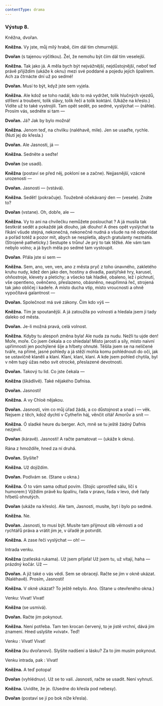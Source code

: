 ```yaml
---
contentType: drama
---
```


<section>

### Výstup 8.

Kněžna, dvořan.

**Kněžna.** Vy jste, můj milý hrabě, čím dál tím chmurnější.  

**Dvořan** (s tajenou výčitkou). Žel, že nemohu být čím dál tím veselejší.

**Kněžna.** Tak jako já. A měla bych být nejvážnější, nejdůstojnější, neboť teď právě přijíždím (ukáže k oknu) mezi své poddané a pojedu jejich špalírem. Ach za čtrnácte dní už po sedmé!

**Dvořan.** Musí to být, když jste sem vyjela.

**Kněžna.** Ale kdož se toho nadál, kdo to má vydržet, tolik hlučných vjezdů, střílení a troubení, tolik slávy, tolik řečí a tolik koktání. (Ukáže na křeslo.) Vidíte už to také vystrojili. Tam opět sedět, po sedmé, vyslýchat — (náhle). Prosím vás, sedněte si tam —

**Dvořan.** Já? Jak by bylo možná!

**Kněžna.** Jenom teď, na chvilku (naléhavě, mile). Jen se usaďte, rychle. (Nutí jej do křesla.)

**Dvořan.** Ale Jasnosti, já —

**Kněžna.** Sedněte a seďte! 

**Dvořan** (se usadí).

**Kněžna** (postaví se před něj, pokloní se a začne). Nejjasnější, vzácné urozenosti —

**Dvořan.** Jasnosti — (vstává).

**Kněžna.** Sedět! (pokračuje). Toužebně očekávaný den — (vesele). Znáte to?

**Dvořan** (vstane). Oh, dobře, ale —

**Kněžna.** Vy to ani na chvilečku nemůžete poslouchat ? A já musila tak šestkrát sedět a pokaždé jak dlouho, jak dlouho! A dnes opět vyslýchat ta říkání všude stejná, nekonečná, nekonečně nudná a všude na ně odpovídat a pořád totéž a pozor mít, abych se nespletla, abych gratulanty nezmátla. (Strojeně patheticky.) Sestupte s trůnu! Je prý to tak těžké. Ale vám tam nebylo volno; a já bych měla po sedmé tam vystoupit.

**Dvořan**. Přála jste si sem —

**Kněžna.** Sem, ano, ven, ven, ano z města pryč z toho únavného, zakletého kruhu nudy, kdež den jako den, hostiny a divadla, pastýřské hry, karusel, ohňostroje, klevety a pletichy; a všecko tak hladké, obaleno, lež i píchnutí, vše opentleno, ověnčeno, přeslazeno, obásněno, neupřímná řeč, strojená tak jako obličej i kadeře. A místo ducha vtip, místo vroucnosti a ohně vypočítavá galantnost —

**Dvořan.** Společnost má své zákony. Čím kdo výš —

**Kněžna.** Tím je spoutanější. A já zatoužila po volnosti a hledala jsem ji tady daleko od města.

**Dvořan.** Je-li možná pravá, celá volnost.

**Kněžna.** Kdyby tu alespoň změna byla! Ale nuda za nudu. Nežli tu ujde den! Moře, moře. Co jsem čekala a co shledala! Místo jarosti a síly, místo naivní upřímnosti jen pochýlené šíje a hřbety ohnuté. Těšila jsem se na nelíčené tváře, na přímé, jasné pohledy a já stěží mohla komu pohlédnouti do oči, jak se ustavičně klaněli a klaní. Klaní, klaní, klaní. A kde jsem pohled chytila, byl v něm tupý úžas nebo svit otrocké, přeslazené devotnosti.

**Dvořan.** Takový tu lid. Co jste čekala —

**Kněžna** (škádlivě). Také nějakého Dafnisa.

**Dvořan.** Jasnosti!

**Kněžna.** A vy Chloë nějakou.

**Dvořan.** Jasnosti, vím co můj úřad žádá, a co důstojnost a snad i — věk. Nejsem z těch, kdož dychtí v Cytheřin háj, věnčit oltář Amorův a snít —

**Kněžna.** Ó sladké heure du berger. Ach, mně se tu ještě žádný Dafnis nezjevil.

**Dvořan** (káravě). Jasnosti! A račte pamatovat — (ukáže k oknu).

Rána z hmoždíře, hned za ní druhá.

**Dvořan.** Slyšíte? 

**Kněžna.** Už dojíždím. 

**Dvořan.** Podívám se. (Stane u okna.) 

**Kněžna.** Ó to vám sama odtud povím. (Stojíc uprostřed sálu, líčí s humorem:) Vjíždím právě ku špalíru, řada v pravo, řada v levo, dvě řady hřbetů ohnutých.

**Dvořan** (ukáže na křeslo). Ale tam, Jasnosti, musíte, byt i bylo po sedmé. 

**Kněžna.** Ne.

**Dvořan.** Jasnosti, to musí být. Musíte tam přijmout slib věrnosti a od rychtářů práva a vrátit jim je, v úřadě je potvrdit.

**Kněžna.** A zase řeči vyslýchat — oh! —

Intrada venku.

**Kněžna** (zatleská rukama). Už jsem přijela! Už jsem tu, už vítají, haha — prázdný kočár. Už —

**Dvořan.** A již také o vás vědí. Sem se obracejí. Račte se jim v okně ukázat. (Naléhavě). Prosím, Jasnosti! 

**Kněžna.** V okně ukázat? To ještě nebylo. Ano. (Stane u otevřeného okna.)

Venku: Vivat! Vivat!

**Kněžna** (se usmívá). 

**Dvořan.** Račte jim pokynout. 

**Kněžna.** Není potřeba. Tam ten krocan červený, to je jistě vrchní, dává jim znamení. Hned uslyšíte »vivat«. Teď!

Venku : Vivat! Vivat!

**Kněžna** (ku dvořanovi). Slyšíte nadšení a lásku? Za to jim musím pokynout.

Venku intrada, pak : Vivat!

**Kněžna.** A teď potopa!

**Dvořan** (vyhlédnuv). Už se to valí. Jasnosti, račte se usadit. Není vyhnutí.

**Kněžna.** Uvidíte, že je. (Usedne do křesla pod nebesy). 

**Dvořan** (postaví se jí po bok níže křesla).

</section>
